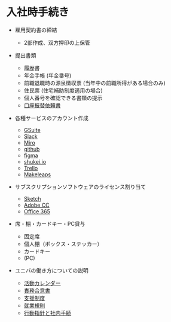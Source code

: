 # 入社時手続き

* 雇用契約書の締結
  - 2部作成、双方押印の上保管

* 提出書類
  - 履歴書
  - 年金手帳 (年金番号)
  - 前職退職時の源泉徴収票 (当年中の前職所得がある場合のみ)
  - 住民票 (住宅補助制度適用の場合)
  - 個人番号を確認できる書類の提示
  - [口座振替依頼書](https://github.com/uniba/uniba.github.io/raw/middleman/documents/formats/shinsei_kozahufikae.pdf)

* 各種サービスのアカウント作成
  - [GSuite](https://gsuite.google.co.jp/)
  - [Slack](https://uniba.slack.com/)
  - [Miro](https://miro.com/)
  - [github](http://github.com/uniba)
  - [figma](https://www.figma.com)
  - [shukei.io](http://shukei.io/)
  - [Trello](https://trello.com/)
  - [Makeleaps](http://makeleaps.com/)

* サブスクリプションソフトウェアのライセンス割り当て
  - [Sketch](https://www.sketch.com/)
  - [Adobe CC](https://www.adobe.com/jp/creativecloud.html)
  - [Office 365](https://www.office.com/)

* 席・棚・カードキー・PC貸与
  - 固定席
  - 個人棚（ボックス・ステッカー）
  - カードキー
  - (PC)

* ユニバの働き方についての説明
  - [活動カレンダー](https://github.com/uniba/uniba.github.io/tree/middleman/documents/%E6%B4%BB%E5%8B%95%E3%82%AB%E3%83%AC%E3%83%B3%E3%83%80%E3%83%BC)
  - [責務合意書](https://github.com/uniba/uniba.github.io/tree/middleman/documents/%E8%B2%AC%E5%8B%99%E5%90%88%E6%84%8F%E6%9B%B8)
  - [支援制度](https://github.com/uniba/uniba.github.io/tree/middleman/documents/%E6%94%AF%E6%8F%B4%E5%88%B6%E5%BA%A6)
  - [就業規則](https://github.com/uniba/uniba.github.io/tree/middleman/documents/%E5%B0%B1%E6%A5%AD%E8%A6%8F%E5%89%87)
  - [行動指針と社内手続](https://github.com/uniba/uniba.github.io/tree/middleman/documents/%E8%A1%8C%E5%8B%95%E6%8C%87%E9%87%9D%E3%81%A8%E7%A4%BE%E5%86%85%E6%89%8B%E7%B6%9A)

